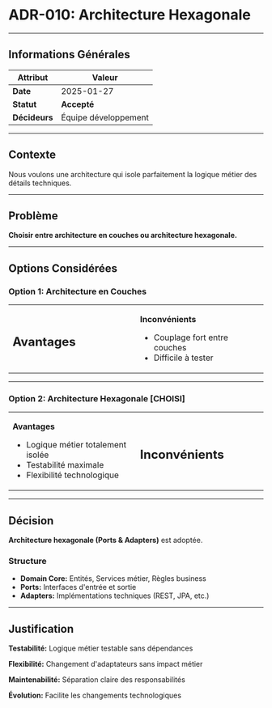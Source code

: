 # ADR-010: Architecture Hexagonale

---

## Informations Générales

| **Attribut** | **Valeur** |
|--------------|------------|
| **Date** | 2025-01-27 |
| **Statut** | **Accepté** |
| **Décideurs** | Équipe développement |

---

## Contexte

Nous voulons une architecture qui isole parfaitement la logique métier des détails techniques.

---

## Problème

**Choisir entre architecture en couches ou architecture hexagonale.**

---

## Options Considérées

### Option 1: Architecture en Couches

<table>
<tr>
<td width="50%">

**Avantages**
-

</td>
<td width="50%">

**Inconvénients**
- Couplage fort entre couches
- Difficile à tester

</td>
</tr>
</table>

---

### Option 2: Architecture Hexagonale **[CHOISI]**

<table>
<tr>
<td width="50%">

**Avantages**
- Logique métier totalement isolée
- Testabilité maximale
- Flexibilité technologique

</td>
<td width="50%">

**Inconvénients**
-

</td>
</tr>
</table>

---

## Décision

**Architecture hexagonale (Ports & Adapters)** est adoptée.

### Structure
- **Domain Core:** Entités, Services métier, Règles business
- **Ports:** Interfaces d'entrée et sortie
- **Adapters:** Implémentations techniques (REST, JPA, etc.)

---

## Justification

**Testabilité:** Logique métier testable sans dépendances

**Flexibilité:** Changement d'adaptateurs sans impact métier

**Maintenabilité:** Séparation claire des responsabilités

**Évolution:** Facilite les changements technologiques
